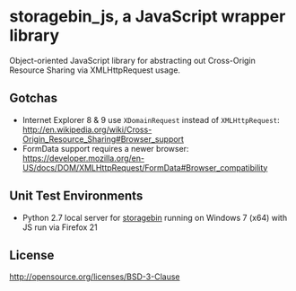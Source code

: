 storagebin_js, a JavaScript wrapper library
=============================================

Object-oriented JavaScript library for abstracting out
Cross-Origin Resource Sharing via XMLHttpRequest usage.

Gotchas
------------
- Internet Explorer 8 & 9 use `XDomainRequest` instead of `XMLHttpRequest`:
http://en.wikipedia.org/wiki/Cross-Origin_Resource_Sharing#Browser_support
- FormData support requires a newer browser:
https://developer.mozilla.org/en-US/docs/DOM/XMLHttpRequest/FormData#Browser_compatibility

Unit Test Environments
------------
- Python 2.7 local server for
[storagebin](https://github.com/jzerbe/storagebin)
running on Windows 7 (x64) with JS run via Firefox 21

License
-------------
http://opensource.org/licenses/BSD-3-Clause

